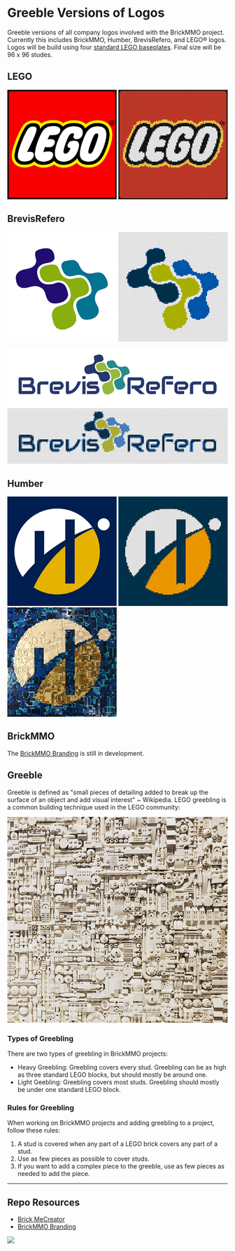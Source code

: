 # Greeble Versions of Logos

Greeble versions of all company logos involved with the BrickMMO project. Currently this includes BrickMMO, Humber, BrevisRefero, and LEGO® logos. Logos will be build using four [standard LEGO baseplates](https://www.lego.com/en-ca/product/gray-baseplate-11024). Final size will be 96 x 96 studes.

## LEGO

<img src="_readme/logo-lego.png" width="250"> <img src="_readme/logo-bricks-lego.png" width="250">

## BrevisRefero

<img src="_readme/logo-brevisrefero.png" width="250"> <img src="_readme/logo-bricks-brevisrefero.png" width="250">

<img src="_readme/logo-brevisrefero-full.png" width="505">

<img src="_readme/logo-bricks-brevisrefero-full.png" width="505">

## Humber

<img src="_readme/logo-humber.png" width="250"> <img src="_readme/logo-bricks-humber.png" width="250"> <img src="_readme/logo-lego-humber.png" width="250">

## BrickMMO

The [BrickMMO Branding](https://github.com/BrickMMO/branding) is still in development.

## Greeble

Greeble is defined as "small pieces of detailing added to break up the surface of an object and add visual interest" ~ Wikipedia. LEGO greebling is a common building technique used in the LEGO community:

![LEGO Greeble](_readme/greeble.png)

### Types of Greebling

There are two types of greebling in BrickMMO projects:

- Heavy Greebling: Greebling covers every stud. Greebling can be as high as three standard LEGO blocks, but should mostly be around one.
- Light Geebling: Greebling covers most studs. Greebling should mostly be under one standard LEGO block.

### Rules for Greebling

When working on BrickMMO projects and adding greebling to a project, follow these rules:

1. A stud is covered when any part of a LEGO brick covers any part of a stud.
2. Use as few pieces as possible to cover studs.
3. If you want to add a complex piece to the greeble, use as few pieces as needed to add the piece.

---

## Repo Resources

- [Brick MeCreator](https://app.brick.me/)
- [BrickMMO Branding](https://github.com/BrickMMO/branding)

<a href="https://brickmmo.com">
<img src="https://brickmmo.com/images/brickmmo-logo-horizontal.jpg" width="300">
</a>
